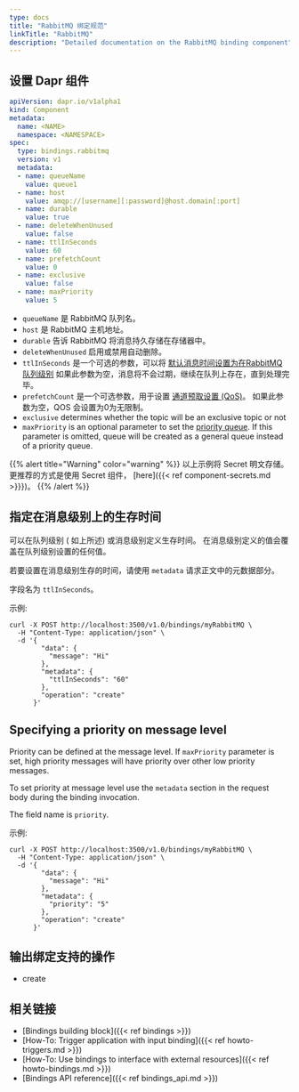 ```yaml
---
type: docs
title: "RabbitMQ 绑定规范"
linkTitle: "RabbitMQ"
description: "Detailed documentation on the RabbitMQ binding component"
---
```


## 设置 Dapr 组件

```yaml
apiVersion: dapr.io/v1alpha1
kind: Component
metadata:
  name: <NAME>
  namespace: <NAMESPACE>
spec:
  type: bindings.rabbitmq
  version: v1
  metadata:
  - name: queueName
    value: queue1
  - name: host
    value: amqp://[username][:password]@host.domain[:port]
  - name: durable
    value: true
  - name: deleteWhenUnused
    value: false
  - name: ttlInSeconds
    value: 60
  - name: prefetchCount
    value: 0
  - name: exclusive
    value: false
  - name: maxPriority
    value: 5
```

- `queueName` 是 RabbitMQ 队列名。
- `host` 是 RabbitMQ 主机地址。
- `durable` 告诉 RabbitMQ 将消息持久存储在存储器中。
- `deleteWhenUnused` 启用或禁用自动删除。
- `ttlInSeconds` 是一个可选的参数，可以将 [默认消息时间设置为在RabbitMQ 队列级别](https://www.rabbitmq.com/ttl.html) 如果此参数为空，消息将不会过期，继续在队列上存在，直到处理完毕。
- `prefetchCount` 是一个可选参数，用于设置 [通道预取设置 (QoS)](https://www.rabbitmq.com/confirms.html#channel-qos-prefetch)。 如果此参数为空，QOS 会设置为0为无限制。
- `exclusive` determines whether the topic will be an exclusive topic or not
- `maxPriority` is an optional parameter to set the [priority queue](https://www.rabbitmq.com/priority.html). If this parameter is omitted, queue will be created as a general queue instead of a priority queue.

{{% alert title="Warning" color="warning" %}}
以上示例将 Secret 明文存储。 更推荐的方式是使用 Secret 组件， [here]({{< ref component-secrets.md >}}})。
{{% /alert %}}

## 指定在消息级别上的生存时间

可以在队列级别 ( 如上所述) 或消息级别定义生存时间。 在消息级别定义的值会覆盖在队列级别设置的任何值。

若要设置在消息级别生存的时间，请使用 `metadata` 请求正文中的元数据部分。

字段名为 `ttlInSeconds`。

示例:

```shell
curl -X POST http://localhost:3500/v1.0/bindings/myRabbitMQ \
  -H "Content-Type: application/json" \
  -d '{
        "data": {
          "message": "Hi"
        },
        "metadata": {
          "ttlInSeconds": "60"
        },
        "operation": "create"
      }'
```

## Specifying a priority on message level

Priority can be defined at the message level. If `maxPriority` parameter is set, high priority messages will have priority over other low priority messages.

To set priority at message level use the `metadata` section in the request body during the binding invocation.

The field name is `priority`.

示例:

```shell
curl -X POST http://localhost:3500/v1.0/bindings/myRabbitMQ \
  -H "Content-Type: application/json" \
  -d '{
        "data": {
          "message": "Hi"
        },
        "metadata": {
          "priority": "5"
        },
        "operation": "create"
      }'
```

## 输出绑定支持的操作

* create

## 相关链接
- [Bindings building block]({{< ref bindings >}})
- [How-To: Trigger application with input binding]({{< ref howto-triggers.md >}})
- [How-To: Use bindings to interface with external resources]({{< ref howto-bindings.md >}})
- [Bindings API reference]({{< ref bindings_api.md >}})
